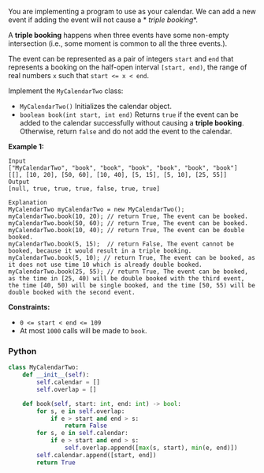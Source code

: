 You are implementing a program to use as your calendar. We can add a new event if adding the event will not cause a  *
*triple booking**.

A  **triple booking**  happens when three events have some non-empty intersection (i.e., some moment is common to all
the three events.).

The event can be represented as a pair of integers  `start`  and  `end`  that represents a booking on the half-open
interval  `[start, end)`, the range of real numbers  `x`  such that  `start <= x < end`.

Implement the  `MyCalendarTwo`  class:

- `MyCalendarTwo()`  Initializes the calendar object.
- `boolean book(int start, int end)`  Returns  `true`  if the event can be added to the calendar successfully without
  causing a  **triple booking**. Otherwise, return  `false`  and do not add the event to the calendar.

**Example 1:**

```
Input
["MyCalendarTwo", "book", "book", "book", "book", "book", "book"]
[[], [10, 20], [50, 60], [10, 40], [5, 15], [5, 10], [25, 55]]
Output
[null, true, true, true, false, true, true]

Explanation
MyCalendarTwo myCalendarTwo = new MyCalendarTwo();
myCalendarTwo.book(10, 20); // return True, The event can be booked. 
myCalendarTwo.book(50, 60); // return True, The event can be booked. 
myCalendarTwo.book(10, 40); // return True, The event can be double booked. 
myCalendarTwo.book(5, 15);  // return False, The event cannot be booked, because it would result in a triple booking.
myCalendarTwo.book(5, 10); // return True, The event can be booked, as it does not use time 10 which is already double booked.
myCalendarTwo.book(25, 55); // return True, The event can be booked, as the time in [25, 40) will be double booked with the third event, the time [40, 50) will be single booked, and the time [50, 55) will be double booked with the second event.
```

**Constraints:**

- `0 <= start < end <= 109`
- At most  `1000`  calls will be made to  `book`.

### Python

```py
class MyCalendarTwo:
    def __init__(self):
        self.calendar = []
        self.overlap = []

    def book(self, start: int, end: int) -> bool:
        for s, e in self.overlap:
            if e > start and end > s:
                return False
        for s, e in self.calendar:
            if e > start and end > s:
                self.overlap.append([max(s, start), min(e, end)])
        self.calendar.append([start, end])
        return True
```